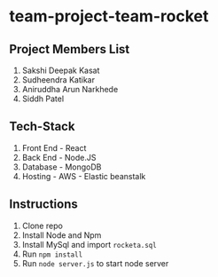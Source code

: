# team-project-team-rocket

## Project Members List
1. Sakshi Deepak Kasat
2. Sudheendra Katikar
3. Aniruddha Arun Narkhede
4. Siddh Patel

## Tech-Stack
1. Front End - React
2. Back End - Node.JS
3. Database - MongoDB
4. Hosting - AWS - Elastic beanstalk

## Instructions

1. Clone repo
2. Install Node and Npm
3. Install MySql and import `rocketa.sql`
4. Run `npm install`
5. Run `node server.js` to start node server
